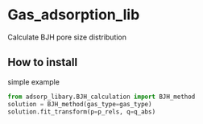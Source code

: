 # Gas_adsorption_lib
Calculate BJH pore size distribution

## How to install 
simple example 
```python
from adsorp_libary.BJH_calculation import BJH_method
solution = BJH_method(gas_type=gas_type)
solution.fit_transform(p=p_rels, q=q_abs)

```